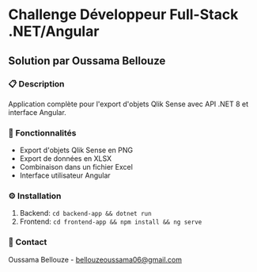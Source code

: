 # Challenge Développeur Full-Stack .NET/Angular

## Solution par Oussama Bellouze

### 📋 Description
Application complète pour l'export d'objets Qlik Sense avec API .NET 8 et interface Angular.

### 🚀 Fonctionnalités
- Export d'objets Qlik Sense en PNG
- Export de données en XLSX  
- Combinaison dans un fichier Excel
- Interface utilisateur Angular

### ⚙️ Installation
1. Backend: `cd backend-app && dotnet run`
2. Frontend: `cd frontend-app && npm install && ng serve`

### 📧 Contact
Oussama Bellouze - bellouzeoussama06@gmail.com
